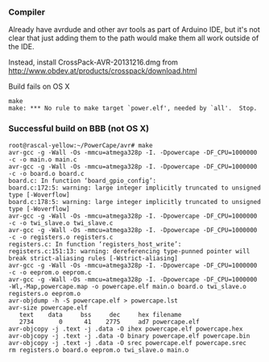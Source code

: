 ### Compiler ###

Already have avrdude and other avr tools as part of Arduino IDE, but it's not clear that just adding them to the path would make them all work outside of the IDE.

Instead, install CrossPack-AVR-20131216.dmg from http://www.obdev.at/products/crosspack/download.html

Build fails on OS X

    make
    make: *** No rule to make target `power.elf', needed by `all'.  Stop.

### Successful build on BBB (not OS X) ###

    root@rascal-yellow:~/PowerCape/avr# make
    avr-gcc -g -Wall -Os -mmcu=atmega328p -I. -Dpowercape -DF_CPU=1000000   -c -o main.o main.c
    avr-gcc -g -Wall -Os -mmcu=atmega328p -I. -Dpowercape -DF_CPU=1000000   -c -o board.o board.c
    board.c: In function ‘board_gpio_config’:
    board.c:172:5: warning: large integer implicitly truncated to unsigned type [-Woverflow]
    board.c:178:5: warning: large integer implicitly truncated to unsigned type [-Woverflow]
    avr-gcc -g -Wall -Os -mmcu=atmega328p -I. -Dpowercape -DF_CPU=1000000   -c -o twi_slave.o twi_slave.c
    avr-gcc -g -Wall -Os -mmcu=atmega328p -I. -Dpowercape -DF_CPU=1000000   -c -o registers.o registers.c
    registers.c: In function ‘registers_host_write’:
    registers.c:151:13: warning: dereferencing type-punned pointer will break strict-aliasing rules [-Wstrict-aliasing]
    avr-gcc -g -Wall -Os -mmcu=atmega328p -I. -Dpowercape -DF_CPU=1000000   -c -o eeprom.o eeprom.c
    avr-gcc -g -Wall -Os -mmcu=atmega328p -I. -Dpowercape -DF_CPU=1000000 -Wl,-Map,powercape.map -o powercape.elf main.o board.o twi_slave.o registers.o eeprom.o 
    avr-objdump -h -S powercape.elf > powercape.lst
    avr-size powercape.elf
       text	   data	    bss	    dec	    hex	filename
       2734	      0	     41	   2775	    ad7	powercape.elf
    avr-objcopy -j .text -j .data -O ihex powercape.elf powercape.hex
    avr-objcopy -j .text -j .data -O binary powercape.elf powercape.bin
    avr-objcopy -j .text -j .data -O srec powercape.elf powercape.srec
    rm registers.o board.o eeprom.o twi_slave.o main.o

